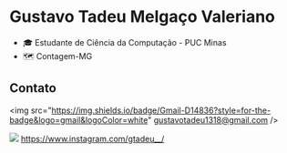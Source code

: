 
# Gustavo Tadeu Melgaço Valeriano


- 🎓 Estudante de Ciência da Computação - PUC Minas
- 🗺 Contagem-MG


## Contato

<img src="https://img.shields.io/badge/Gmail-D14836?style=for-the-badge&logo=gmail&logoColor=white" gustavotadeu1318@gmail.com    />         

<img src="https://img.shields.io/badge/Instagram-E4405F?style=for-the-badge&logo=instagram&logoColor=white" /> https://www.instagram.com/gtadeu__/




